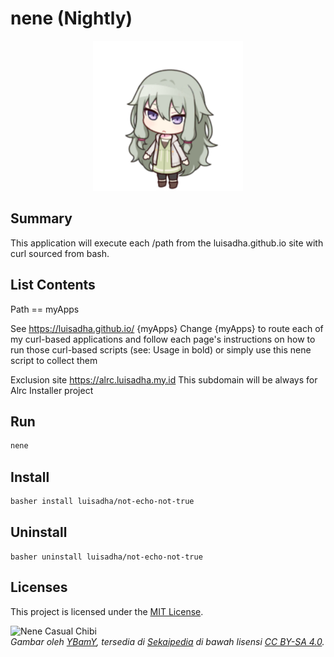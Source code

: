 # nene (Nightly)

<p align="center">
  <img src="./nene_chibi.png" alt="welcome">
</p>

## Summary

This application will execute each /path from the luisadha.github.io site with curl sourced from bash.

## List Contents

Path == myApps

See https://luisadha.github.io/ {myApps} Change {myApps} to route each of my curl-based applications and follow each page's instructions on how to run those curl-based scripts (see: Usage in bold) or simply use this nene script to collect them

Exclusion site https://alrc.luisadha.my.id This subdomain will be always for Alrc Installer project

## Run
```sh
nene
```
## Install 
```sh
basher install luisadha/not-echo-not-true
```
## Uninstall
```
basher uninstall luisadha/not-echo-not-true
```

## Licenses

This project is licensed under the [MIT License](LICENSE).

![Nene Casual Chibi](https://sekaipedia.org/w/images/7/7a/Nene_Casual_chibi.png)  
*Gambar oleh [YBamY](https://sekaipedia.org/wiki/User:YBamY), tersedia di [Sekaipedia](https://sekaipedia.org/wiki/Main_Page) di bawah lisensi [CC BY-SA 4.0](https://creativecommons.org/licenses/by-sa/4.0/).*
